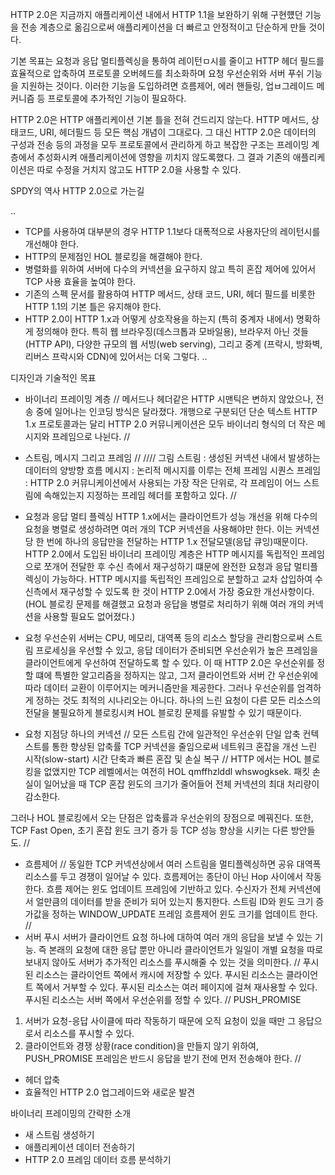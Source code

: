 HTTP 2.0은 지금까지 애플리케이션 내에서 HTTP 1.1을 보완하기 위해 구현헀던 기능을 전송 계층으로 옮김으로써 애플리케이션을 더 빠르고 안정적이고 단순하게 만들 것이다. 

기본 목표는 요청과 응답 멀티플렉싱을 통하여 레이턴ㅁ시를 줄이고 HTTP 헤더 필드를 효율적으로 압축하여 프로토콜 오버헤드를 최소화하며 요청 우선순위와 서버 푸쉬 기능을 지원하는 것이다.
이러한 기능을 도입하려면 흐름제어, 에러 핸들링, 업ㅂ그레이드 메커니즘 등 프로토콜에 추가적인 기능이 필요하다. 

HTTP 2.0은 HTTP 애플리케이션 기본 틀을 전혀 건드리지 않는다. HTTP 메서드, 상태코드, URI, 헤더필드 등 모든 핵심 개념이 그대로다. 그 대신 HTTP 2.0은 데이터의 구성과 전송 등의 과정을 모두 프로토콜에서 관리하게 하고 복잡한 구조는 프레이밍 계층에서 추성화시켜 애플리케이션에 영향을 끼치지 않도록했다. 그 결과 기존의 애플리케이션은 따로 수정을 거치지 않고도 HTTP 2.0을 사용할 수 있다.

SPDY의 역사
HTTP 2.0으로 가는길

..
- TCP를 사용하여 대부분의 경우 HTTP 1.1보다 대폭적으로 사용자단의 레이턴시를 개선해야 한다.
- HTTP의 문제점인 HOL 블로킹을 해결해야 한다.
- 병렬화를 위하여 서버에 다수의 커넥션을 요구하지 않고 특히 혼잡 제어에 있어서 TCP 사용 효율을 높여야 한다.
- 기존의 스펙 문서를 활용하여 HTTP 메서드, 상태 코드, URI, 헤더 필드를 비롯한 HTTP 1.1의 기본 틀은 유지해야 한다.
- HTTP 2.0이 HTTP 1.x과 어떻게 상호작용을 하는지 (특히 중계자 내에서) 명확하게 정의해야 한다.
특히 웹 브라우징(데스크톱과 모바일용), 브라우저 아닌 것들(HTTP API), 다양한 규모의 웹 서빙(web serving), 그리고 중계 (프락시, 방화벽,  리버스 프락시와 CDN)에 있어서는 더욱 그렇다. 
..

디자인과 기술적인 목표
- 바이너리 프레이밍 계층
//
메서드나 헤더같은 HTTP 시맨틱은 변하지 않았으나, 전송 중에 일어나는 인코딩 방식은 달라졌다. 개행으로 구분되던 단순 텍스트 HTTP 1.x 프로토콜과는 달리 HTTP 2.0 커뮤니케이션은 모두 바이너리 형식의 더 작은 메시지와 프레임으로 나뉜다.
//
- 스트림, 메시지 그리고 프레임
//
//// 그림
스트림 : 생성된 커넥션 내에서 발생하는 데이터의 양방향 흐름
메시지 : 논리적 메시지를 이루는 전체 프레임 시퀀스
프레임 : HTTP 2.0 커뮤니케이션에서 사용되는 가장 작은 단위로, 각 프레임이 어느 스트림에 속해있는지 지정하는 프레임 헤더를 포함하고 있다.
//

- 요청과 응답 멀티 플렉싱
HTTP 1.x에서는 클라이언트가 성능 개선을 위해 다수의 요청을 병렬로 생성하려면 여러 개의 TCP 커넥션을 사용해야만 한다. 이는 커넥션당 한 번에 하나의 응답만을 전달하는 HTTP 1.x 전달모델(응답 큐잉)때문이다.
HTTP 2.0에서 도입된 바이너리 프레이밍 계층은 HTTP 메시지를 독립적인 프레임으로 쪼개어 전달한 후 수신 측에서 재구성하기 떄문에 완전한 요청과 응답 멀티플렉싱이 가능하다.
HTTP 메시지를 독립적인 프레임으로 분할하고 교차 삽입하여 수신측에서 재구성할 수 있도록 한 것이 HTTP 2.0에서 가장 중요한 개선사항이다. (HOL 블로킹 문제를 해결했고 요청과 응답을 병렬로 처리하기 위해 여러 개의 커넥션을 사용할 필요도 없어졌다.)
- 요청 우선순위
서버는 CPU, 메모리, 대역폭 등의 리소스 할당을 관리함으로써 스트림 프로세싱을 우선할 수 있고, 응답 데이터가 준비되면 우선순위가 높은 프레임을 클라이언트에게 우선하여 전달하도록 할 수 있다. 이 때  HTTP 2.0은 우선순위를 정할 떄에 특별한 알고리즘을 정하지는 않고, 그저 클라이언트와 서버 간 우선순위에 따라 데이터 교환이 이루어지는 메커니즘만을 제공한다. 
그러나 우선순위를 엄격하게 정하는 것도 최적의 시나리오는 아니다. 하나의 느린 요청이 다른 모든 리소스의 전달을 불필요하게 블로킹시켜 HOL 블로킹 문제를 유발할 수 있기 때문이다.

- 요청 지점당 하나의 커넥션
// 
모든 스트림 간에 일관적인 우선순위
단일 압축 컨텍스트를 통한 향상된 압축률
TCP 커넥션을 줄임으로써 네트워크 혼잡을 개선
느린 시작(slow-start) 시간 단축과 빠른 혼잡 및 손실 복구
//
HTTP 에서는 HOL 블로킹을 없앴지만 TCP 레벨에서는 여전히 HOL qmffhzlddl whswogksek.
패킷 손실이 일어났을 때 TCP 혼잡 윈도의 크기가 줄어들어 전체 커넥션의 최대 처리량이 감소한다.

그러나 HOL 블로킹에서 오는 단점은 압축률과 우선순위의 장점으로 메꿔진다.
또한,
TCP Fast Open, 초기 혼잡 윈도 크기 증가 등 TCP 성능 향상을 시키는 다른 방안들도.
//
- 흐름제어
//
동일한 TCP 커넥션상에서 여러 스트림을 멀티플렉싱하면 공유 대역폭 리소스를 두고 경쟁이 일어날 수 있다.
흐름제어는 종단이 아닌 Hop 사이에서 작동한다. 흐름 제어는 윈도 업데이트 프레임에 기반하고 있다. 수신자가 전체 커넥션에서 얼만큼의 데이터를 받을 준비가 되어 있는지 통지한다. 스트림 ID와 윈도 크기 증가값을 정하는 WINDOW_UPDATE 프레임 흐름제어 윈도 크기를 업데이트 한다.
//
- 서버 푸시
서버가 클라이언트 요청 하나에 대하여 여러 개의 응답을 보낼 수 있는 기능. 즉 본래의 요청에 대한 응답 뿐만 아니라 클라이언트가 일일이 개별 요청을 따로 보내지 않아도 서버가 추가적인 리소스를 푸시해줄 수 있는 것을 의미한다.
//
푸시된 리소스는 클라이언트 쪽에서 캐시에 저장할 수 있다. 
푸시된 리소스는 클라이언트 쪽에서 거부할 수 있다.
푸시된 리소스는 여러 페이지에 걸쳐 재사용할 수 있다.
푸시된 리소스는 서버 쪽에서 우선순위를 정할 수 있다.
//
PUSH_PROMISE

1. 서버가 요청-응답 사이클에 따라 작동하기 때문에 오직 요청이 있을 때만 그 응답으로서 리소스를 푸시할 수 있다.
2. 클라이언트와 경쟁 상황(race condition)을 만들지 않기 위하여, PUSH_PROMISE 프레임은 반드시 응답을 받기 전에 먼저 전송해야 한다.
//
- 헤더 압축
- 효율적인 HTTP 2.0 업그레이드와 새로운 발견

바이너리 프레이밍의 간략한 소개
- 새 스트림 생성하기
- 애플리케이션 데이터 전송하기
- HTTP 2.0 프레임 데이터 흐름 분석하기